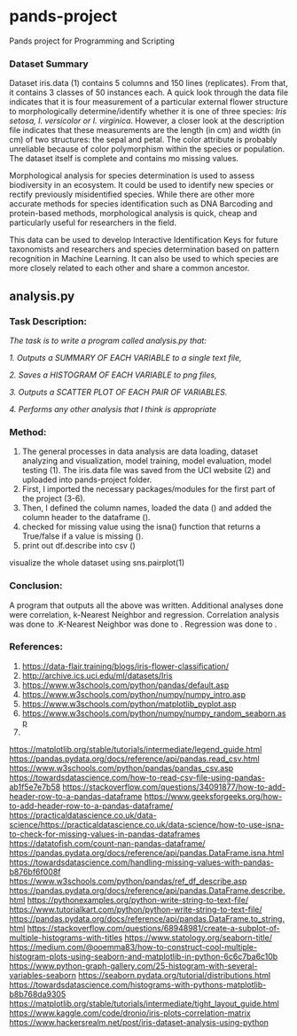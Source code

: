 # pands-project
Pands project for Programming and Scripting

### Dataset Summary
Dataset iris.data (1) contains 5 columns and 150 lines (replicates). From that, it contains 3 classes of 50 instances each. A quick look through the data file indicates that it is four measurement of a particular external flower structure to morphologically determine/identify whether it is one of three species: *Iris setosa, I. versicolor or I. virginica*. However, a closer look at the description file indicates that these measurements are the length (in cm) and width (in cm) of two structures: the sepal and petal. The color attribute is probably unreliable because of color polymorphism within the species or population. The dataset itself is complete and contains mo missing values.

Morphological analysis for species determination is used to assess biodiversity in an ecosystem. It could be used to identify new species or rectify previously misidentified species. While there are other more accurate methods for species identification such as DNA Barcoding and protein-based methods, morphological analysis is quick, cheap and particularly useful for researchers in the field. 

This data can be used to develop Interactive Identification Keys for future taxonomists and researchers and species determination based on pattern recognition in Machine Learning. It can also be used to which species are more closely related to each other and share a common ancestor. 

## **analysis.py**

### Task Description:
*The task is to write a program called analysis.py that:*

*1. Outputs a SUMMARY OF EACH VARIABLE to a single text file,*
	
*2. Saves a HISTOGRAM OF EACH VARIABLE to png files,*
	
*3. Outputs a SCATTER PLOT OF EACH PAIR OF VARIABLES.*
	
*4. Performs any other analysis that I think is appropriate*

### Method:
1. The general processes in data analysis are data loading, dataset analyzing and visualization, model training, model evaluation, model testing (1). The iris.data file was saved from the UCI website (2) and uploaded into pands-project folder.
2. First, I imported the necessary packages/modules for the first part of the project (3-6).
3. Then, I defined the column names, loaded the data () and added the column header to the dataframe ().
4. checked for missing value using the isna() function that returns a True/false if a value is missing ().
5. print out df.describe into csv ()

visualize the whole dataset using sns.pairplot(1)

### Conclusion:
A program that outputs all the above was written. Additional analyses done were correlation, k-Nearest Neighbor and regression. Correlation analysis was done to .K-Nearest Neighbor was done to . Regression was done to .

### References:
1. https://data-flair.training/blogs/iris-flower-classification/
2. http://archive.ics.uci.edu/ml/datasets/Iris
3. https://www.w3schools.com/python/pandas/default.asp
4. https://www.w3schools.com/python/numpy/numpy_intro.asp
5. https://www.w3schools.com/python/matplotlib_pyplot.asp
6. https://www.w3schools.com/python/numpy/numpy_random_seaborn.asp
7. 
https://matplotlib.org/stable/tutorials/intermediate/legend_guide.html
https://pandas.pydata.org/docs/reference/api/pandas.read_csv.html
https://www.w3schools.com/python/pandas/pandas_csv.asp
https://towardsdatascience.com/how-to-read-csv-file-using-pandas-ab1f5e7e7b58
https://stackoverflow.com/questions/34091877/how-to-add-header-row-to-a-pandas-dataframe
https://www.geeksforgeeks.org/how-to-add-header-row-to-a-pandas-dataframe/
https://practicaldatascience.co.uk/data-science/https://practicaldatascience.co.uk/data-science/how-to-use-isna-to-check-for-missing-values-in-pandas-dataframes
https://datatofish.com/count-nan-pandas-dataframe/
https://pandas.pydata.org/docs/reference/api/pandas.DataFrame.isna.html
https://towardsdatascience.com/handling-missing-values-with-pandas-b876bf6f008f
https://www.w3schools.com/python/pandas/ref_df_describe.asp
https://pandas.pydata.org/docs/reference/api/pandas.DataFrame.describe.html
https://pythonexamples.org/python-write-string-to-text-file/
https://www.tutorialkart.com/python/python-write-string-to-text-file/
https://pandas.pydata.org/docs/reference/api/pandas.DataFrame.to_string.html
https://stackoverflow.com/questions/68948981/create-a-subplot-of-multiple-histograms-with-titles
https://www.statology.org/seaborn-title/
https://medium.com/@ooemma83/how-to-construct-cool-multiple-histogram-plots-using-seaborn-and-matplotlib-in-python-6c6c7ba6c10b
https://www.python-graph-gallery.com/25-histogram-with-several-variables-seaborn
https://seaborn.pydata.org/tutorial/distributions.html
https://towardsdatascience.com/histograms-with-pythons-matplotlib-b8b768da9305
https://matplotlib.org/stable/tutorials/intermediate/tight_layout_guide.html
https://www.kaggle.com/code/dronio/iris-plots-correlation-matrix
https://www.hackersrealm.net/post/iris-dataset-analysis-using-python



 





